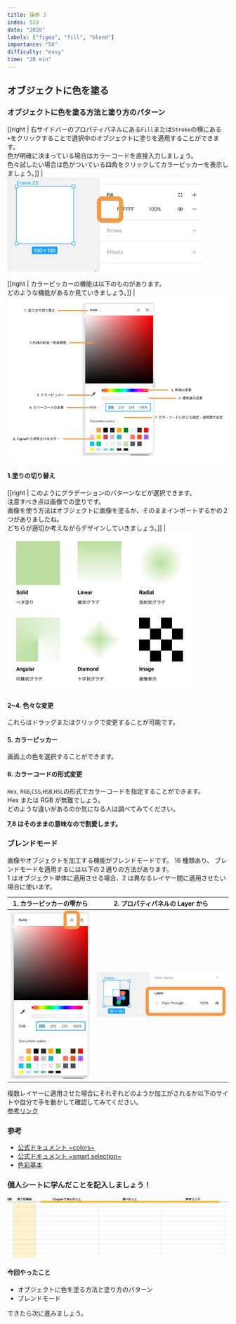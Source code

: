 ```yaml
---
title: 操作 3
index: 533
date: "2020"
labels: ["figma", "fill", "blend"]
importance: "50"
difficulty: "easy"
time: "20 min"
---
```


## オブジェクトに色を塗る

### オブジェクトに色を塗る方法と塗り方のパターン

[[right | 右サイドバーのプロパティパネルにある`Fill`または`Stroke`の横にある`+`をクリックすることで選択中のオブジェクトに塗りを適用することができます。<br/>色が明確に決まっている場合はカラーコードを直接入力しましょう。<br/>色々試したい場合は色がついている四角をクリックしてカラーピッカーを表示しましょう。]]
| ![color-choice](./img/color-choice2.png)

[[right | カラーピッカーの機能は以下のものがあります。  <br/>どのような機能があるか見ていきましょう。]]
| ![color-picker](./img/color-picker2.png)

#### 1.塗りの切り替え

[[right | このようにグラデーションのパターンなどが選択できます。<br/>注意すべき点は画像での塗りです。<br/>画像を使う方法はオブジェクトに画像を塗るか、そのままインポートするかの２つがありましたね。<br/>どちらが適切か考えながらデザインしていきましょう。]]
| ![fill-pattern](./img/fill-pattern.png)

#### 2~4. 色々な変更

これらはドラッグまたはクリックで変更することが可能です。

#### 5. カラーピッカー

画面上の色を選択することができます。

#### 6. カラーコードの形式変更

`Hex`, `RGB`,`CSS`,`HSB`,`HSL`の形式でカラーコードを指定することができます。  
Hex または RGB が無難でしょう。  
どのような違いがあるのか気になる人は調べてみてください。

**7,8 はそのままの意味なので割愛します。**

### ブレンドモード

画像やオブジェクトを加工する機能がブレンドモードです。
16 種類あり、 ブレンドモードを適用するには以下の２通りの方法があります。  
1 はオブジェクト単体に適用させる場合、2 は異なるレイヤー間に適用させたい場合に使います。

| 1. カラーピッカーの雫から | 2. プロパティパネルの Layer から      |
| ------------------------- | ------------------------------------- |
| ![drop](./img/drop.png)   | ![blend-layer](./img/blend-layer.png) |

複数レイヤーに適用させた場合にそれぞれどのようか加工がされるか以下のサイトや自分で手を動かして確認してみてください。  
[参考リンク](https://designcode.io/figma-handbook-blending-modes)

### 参考

- [公式ドキュメント ~colors~](https://help.figma.com/hc/en-us/articles/360041003774-Apply-paints-with-the-color-picker)
- [公式ドキュメント ~smart selection~](https://help.figma.com/hc/en-us/articles/360040667874-Create-unique-effects-with-Blend-modes)
- [色彩基本](https://www.swtoo.com/support/cube/tech-cube/10-1/)

### 個人シートに学んだことを記入しましょう！

![sheet](../../assets/sheet.png)

#### 今回やったこと

- オブジェクトに色を塗る方法と塗り方のパターン
- ブレンドモード

できたら次に進みましょう。
